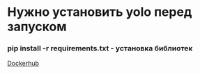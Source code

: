 # Нужно установить yolo перед запуском
### pip install -r requirements.txt  - установка библиотек
[Dockerhub](https://hub.docker.com/r/kljkl/snake-vision)
